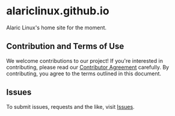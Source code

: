 # alariclinux.github.io
Alaric Linux's home site for the moment.

## Contribution and Terms of Use

We welcome contributions to our project! If you're interested in contributing, please read our [Contributor Agreement](CONTRIBUTOR_AGREEMENT.md) carefully. By contributing, you agree to the terms outlined in this document.

## Issues

To submit issues, requests and the like, visit [Issues](https://github.com/AlaricLinux/alariclinux.github.io/issues).

<!-- Additionally, please review our [Terms of Use](TERMS_OF_USE.md) to understand how our project can be used and distributed. -->
